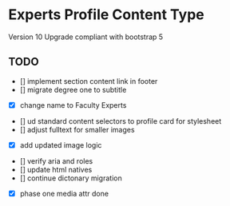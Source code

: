 # Experts Profile Content Type

Version 10 Upgrade compliant with bootstrap 5

## TODO

- [] implement section content link in footer
- [] migrate degree one to subtitle
- [x] change name to Faculty Experts
- [] ud standard content selectors to profile card for stylesheet
- [] adjust fulltext for smaller images
- [x] add updated image logic
- [] verify aria and roles
- [] update html natives
- [] continue dictonary migration
- [x] phase one media attr done
